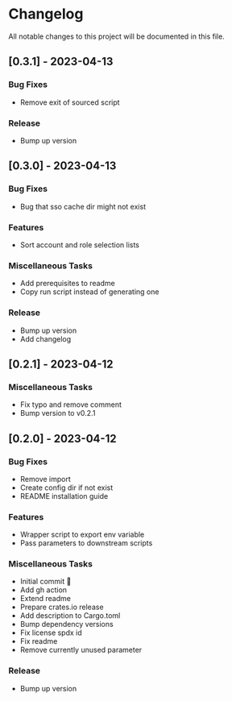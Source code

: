 # Changelog

All notable changes to this project will be documented in this file.

## [0.3.1] - 2023-04-13

### Bug Fixes

- Remove exit of sourced script

### Release

- Bump up version

## [0.3.0] - 2023-04-13

### Bug Fixes

- Bug that sso cache dir might not exist

### Features

- Sort account and role selection lists

### Miscellaneous Tasks

- Add prerequisites to readme
- Copy run script instead of generating one

### Release

- Bump up version
- Add changelog

## [0.2.1] - 2023-04-12

### Miscellaneous Tasks

- Fix typo and remove comment
- Bump version to v0.2.1

## [0.2.0] - 2023-04-12

### Bug Fixes

- Remove import
- Create config dir if not exist
- README installation guide

### Features

- Wrapper script to export env variable
- Pass parameters to downstream scripts

### Miscellaneous Tasks

- Initial commit 🚀
- Add gh action
- Extend readme
- Prepare crates.io release
- Add description to Cargo.toml
- Bump dependency versions
- Fix license spdx id
- Fix readme
- Remove currently unused parameter

### Release

- Bump up version

<!-- generated by git-cliff -->
